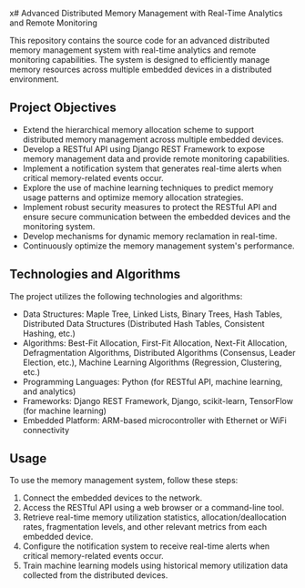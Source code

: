 x# Advanced Distributed Memory Management with Real-Time Analytics and Remote Monitoring

This repository contains the source code for an advanced distributed memory management system with real-time analytics and remote monitoring capabilities. The system is designed to efficiently manage memory resources across multiple embedded devices in a distributed environment.

## Project Objectives

- Extend the hierarchical memory allocation scheme to support distributed memory management across multiple embedded devices.
- Develop a RESTful API using Django REST Framework to expose memory management data and provide remote monitoring capabilities.
- Implement a notification system that generates real-time alerts when critical memory-related events occur.
- Explore the use of machine learning techniques to predict memory usage patterns and optimize memory allocation strategies.
- Implement robust security measures to protect the RESTful API and ensure secure communication between the embedded devices and the monitoring system.
- Develop mechanisms for dynamic memory reclamation in real-time.
- Continuously optimize the memory management system's performance.

## Technologies and Algorithms

The project utilizes the following technologies and algorithms:

- Data Structures: Maple Tree, Linked Lists, Binary Trees, Hash Tables, Distributed Data Structures (Distributed Hash Tables, Consistent Hashing, etc.)
- Algorithms: Best-Fit Allocation, First-Fit Allocation, Next-Fit Allocation, Defragmentation Algorithms, Distributed Algorithms (Consensus, Leader Election, etc.), Machine Learning Algorithms (Regression, Clustering, etc.)
- Programming Languages: Python (for RESTful API, machine learning, and analytics)
- Frameworks: Django REST Framework, Django, scikit-learn, TensorFlow (for machine learning)
- Embedded Platform: ARM-based microcontroller with Ethernet or WiFi connectivity

## Usage

To use the memory management system, follow these steps:

1. Connect the embedded devices to the network.
2. Access the RESTful API using a web browser or a command-line tool.
3. Retrieve real-time memory utilization statistics, allocation/deallocation rates, fragmentation levels, and other relevant metrics from each embedded device.
4. Configure the notification system to receive real-time alerts when critical memory-related events occur.
5. Train machine learning models using historical memory utilization data collected from the distributed devices.

